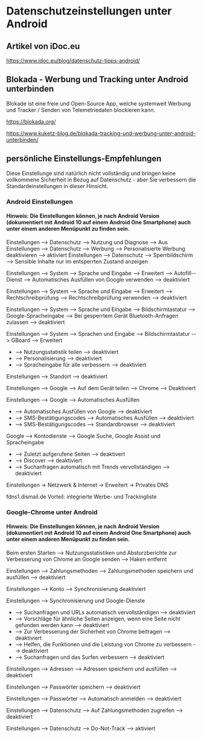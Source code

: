 # Datenschutzeinstellungen unter Android

## Artikel von iDoc.eu

https://www.idoc.eu/blog/datenschutz-tipps-android/

## Blokada - Werbung und Tracking unter Android unterbinden

Blokade ist eine freie und Open-Source App, welche systemweit Werbung und Tracker / Senden von Telemetriedaten blockieren kann.

https://blokada.org/

https://www.kuketz-blog.de/blokada-tracking-und-werbung-unter-android-unterbinden/


## persönliche Einstellungs-Empfehlungen

Diese Einstellunge sind natürlich nicht vollständig und bringen keine vollkommene Sicherheit in Bezug auf Datenschutz - aber Sie verbessern die Standardeinstellungen in dieser Hinsicht.

### Android Einstellungen

#### Hinweis: Die Einstellungen können, je nach Android Version (dokumentiert mit Android 10 auf einem Android One Smartphone) auch unter einem anderen Menüpunkt zu finden sein.

Einstellungen --> Datenschutz --> Nutzung und Diagnose --> Aus
Einstellungen --> Datenschutz --> Werbung --> Personalisierte Werbung deaktivieren --> aktiviert
Einstellungen --> Datenschutz --> Sperrbildschirm --> Sensible Inhalte nur im entsperrten Zustand anzeigen

Einstellungen --> System --> Sprache und Eingabe --> Erweitert --> Autofill--Dienst --> Automatisches Ausfüllen von Google verwenden --> deaktiviert

Einstellungen --> System --> Sprache und Eingabe --> Erweitert --> Rechtschreibprüfung --> Rechtschreibprüfung verwenden --> deaktiviert

Einstellungen --> System --> Sprache und Eingabe --> Bildschirmtastatur --> Google-Spracheingabe --> Bei gesperrtem Gerät Bluetooth-Anfragen zulassen --> deaktiviert

Einstellungen --> System --> Sprachen und Eingabe --> Bildschirmtastatur --> GBoard --> Erweitert
* --> Nutzungsstatistik teilen --> deaktiviert
* --> Personalisierung --> deaktiviert
* --> Spracheingabe für alle verbessern --> deaktiviert

Einstellungen --> Standort --> deaktiviert

Einstellungen --> Google --> Auf dem Gerät teilen --> Chrome --> Deaktiviert

Einstellungen --> Google --> Automatisches Ausfüllen
* --> Automatisches Ausfüllen von Google --> deaktiviert
* --> SMS-Bestätigungscodes --> Automatisches Ausfüllen --> deaktiviert
* --> SMS-Bestätigungscodes --> Standardbrowser --> deaktiviert

Google --> Kontodienste --> Google Suche, Google Assist und Spracheingabe
* --> Zuletzt aufgerufene Seiten --> deaktivert
* --> Discover --> deaktiviert
* --> Suchanfragen automatisch mit Trends vervollständigen --> deaktiviert

Einstellungen -> Netzwerk & Internet -> Erweitert -> Privates DNS

fdns1.dismail.de
Vorteil: integrierte Werbe- und Trackingliste

### Google-Chrome unter Android

#### Hinweis: Die Einstellungen können, je nach Android Version (dokumentiert mit Android 10 auf einem Android One Smartphone) auch unter einem anderen Menüpunkt zu finden sein.

Beim ersten Starten --> Nutzungsstatistiken und Absturzberichte zur Verbesserung von Chrome an Google senden --> Haken entfernt

Einstellungen --> Zahlungsmethoden --> Zahlungsmethoden speichern und ausfüllen --> deaktiviert

Einstellungen --> Konto --> Synchronisierung deaktiviert

Einstellungen --> Synchronisierung und Google-Dienste
* --> Suchanfragen und URLs automatisch vervollständigen --> deaktiviert
* --> Vorschläge für ähnliche Seiten anzeigen, wenn eine Seite nicht gefunden werden kann --> deaktiviert
* --> Zur Verbesserung der Sicherheit von Chrome beitragen --> deaktiviert
* --> Helfen, die Funktionen und die Leistung von Chrome zu verbessern --> deaktiviert
* --> Suchanfragen und das Surfen verbessern --> deaktiviert

Einstellungen --> Adressen --> Adressen speichern und ausfüllen --> deaktiviert

Einstellungen --> Passwörter speichern --> deaktiviert

Einstellungen --> Passwörter --> Automatisch anmelden --> deaktiviert

Einstellungen --> Datenschutz --> Auf Zahlungsmethoden zugreifen --> deaktiviert

Einstellungen --> Datenschutz --> Do-Not-Track --> aktiviert

